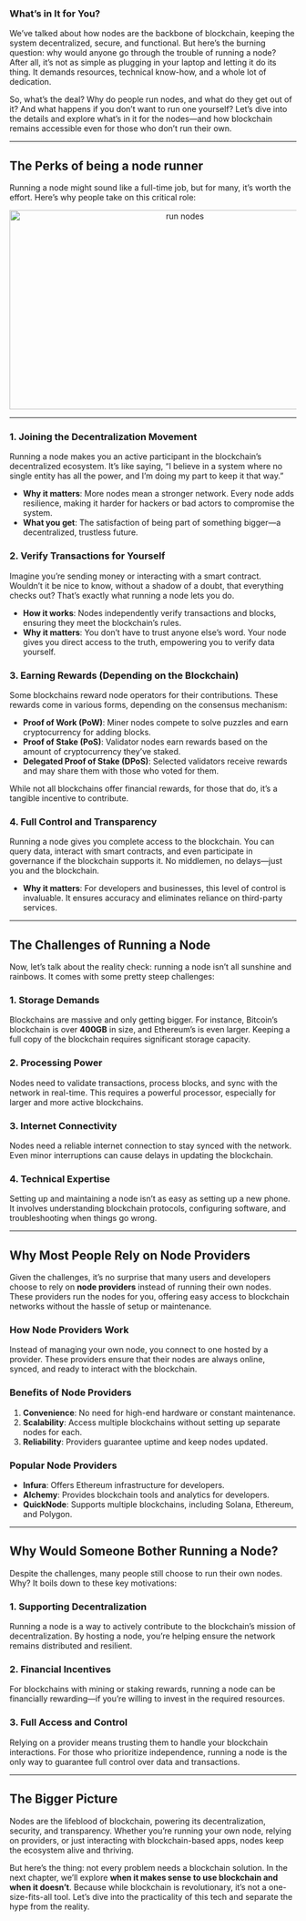 ### **What’s in It for You?**

We’ve talked about how nodes are the backbone of blockchain, keeping the system decentralized, secure, and functional. But here’s the burning question: why would anyone go through the trouble of running a node? After all, it’s not as simple as plugging in your laptop and letting it do its thing. It demands resources, technical know-how, and a whole lot of dedication.

So, what’s the deal? Why do people run nodes, and what do they get out of it? And what happens if you don’t want to run one yourself? Let’s dive into the details and explore what’s in it for the nodes—and how blockchain remains accessible even for those who don’t run their own.

---

## **The Perks of being a node runner**

Running a node might sound like a full-time job, but for many, it’s worth the effort. Here’s why people take on this critical role:


<p align="center">
    <img src="https://raw.githubusercontent.com/The-Web3-Compass/web3-compass-data-repository/refs/heads/main/basecamp/blockchain-starterpack/images/how-people-access-data/why-run-nodes/run-node.gif" alt="run nodes" width="600" height="350" />
</p>

---

### **1. Joining the Decentralization Movement**

Running a node makes you an active participant in the blockchain’s decentralized ecosystem. It’s like saying, “I believe in a system where no single entity has all the power, and I’m doing my part to keep it that way.”

- **Why it matters**: More nodes mean a stronger network. Every node adds resilience, making it harder for hackers or bad actors to compromise the system.
- **What you get**: The satisfaction of being part of something bigger—a decentralized, trustless future.

### **2. Verify Transactions for Yourself**

Imagine you’re sending money or interacting with a smart contract. Wouldn’t it be nice to know, without a shadow of a doubt, that everything checks out? That’s exactly what running a node lets you do.

- **How it works**: Nodes independently verify transactions and blocks, ensuring they meet the blockchain’s rules.
- **Why it matters**: You don’t have to trust anyone else’s word. Your node gives you direct access to the truth, empowering you to verify data yourself.

### **3. Earning Rewards (Depending on the Blockchain)**

Some blockchains reward node operators for their contributions. These rewards come in various forms, depending on the consensus mechanism:

- **Proof of Work (PoW)**: Miner nodes compete to solve puzzles and earn cryptocurrency for adding blocks.
- **Proof of Stake (PoS)**: Validator nodes earn rewards based on the amount of cryptocurrency they’ve staked.
- **Delegated Proof of Stake (DPoS)**: Selected validators receive rewards and may share them with those who voted for them.

While not all blockchains offer financial rewards, for those that do, it’s a tangible incentive to contribute.

### **4. Full Control and Transparency**

Running a node gives you complete access to the blockchain. You can query data, interact with smart contracts, and even participate in governance if the blockchain supports it. No middlemen, no delays—just you and the blockchain.

- **Why it matters**: For developers and businesses, this level of control is invaluable. It ensures accuracy and eliminates reliance on third-party services.

---

## **The Challenges of Running a Node**

Now, let’s talk about the reality check: running a node isn’t all sunshine and rainbows. It comes with some pretty steep challenges:

### **1. Storage Demands**

Blockchains are massive and only getting bigger. For instance, Bitcoin’s blockchain is over **400GB** in size, and Ethereum’s is even larger. Keeping a full copy of the blockchain requires significant storage capacity.

### **2. Processing Power**

Nodes need to validate transactions, process blocks, and sync with the network in real-time. This requires a powerful processor, especially for larger and more active blockchains.

### **3. Internet Connectivity**

Nodes need a reliable internet connection to stay synced with the network. Even minor interruptions can cause delays in updating the blockchain.

### **4. Technical Expertise**

Setting up and maintaining a node isn’t as easy as setting up a new phone. It involves understanding blockchain protocols, configuring software, and troubleshooting when things go wrong.

---

## **Why Most People Rely on Node Providers**

Given the challenges, it’s no surprise that many users and developers choose to rely on **node providers** instead of running their own nodes. These providers run the nodes for you, offering easy access to blockchain networks without the hassle of setup or maintenance.

### **How Node Providers Work**

Instead of managing your own node, you connect to one hosted by a provider. These providers ensure that their nodes are always online, synced, and ready to interact with the blockchain.

### **Benefits of Node Providers**

1. **Convenience**: No need for high-end hardware or constant maintenance.
2. **Scalability**: Access multiple blockchains without setting up separate nodes for each.
3. **Reliability**: Providers guarantee uptime and keep nodes updated.

### **Popular Node Providers**

- **Infura**: Offers Ethereum infrastructure for developers.
- **Alchemy**: Provides blockchain tools and analytics for developers.
- **QuickNode**: Supports multiple blockchains, including Solana, Ethereum, and Polygon.

---

## **Why Would Someone Bother Running a Node?**

Despite the challenges, many people still choose to run their own nodes. Why? It boils down to these key motivations:

### **1. Supporting Decentralization**

Running a node is a way to actively contribute to the blockchain’s mission of decentralization. By hosting a node, you’re helping ensure the network remains distributed and resilient.

### **2. Financial Incentives**

For blockchains with mining or staking rewards, running a node can be financially rewarding—if you’re willing to invest in the required resources.

### **3. Full Access and Control**

Relying on a provider means trusting them to handle your blockchain interactions. For those who prioritize independence, running a node is the only way to guarantee full control over data and transactions.

---

## **The Bigger Picture**

Nodes are the lifeblood of blockchain, powering its decentralization, security, and transparency. Whether you’re running your own node, relying on providers, or just interacting with blockchain-based apps, nodes keep the ecosystem alive and thriving.

But here’s the thing: not every problem needs a blockchain solution. In the next chapter, we’ll explore **when it makes sense to use blockchain and when it doesn’t**. Because while blockchain is revolutionary, it’s not a one-size-fits-all tool. Let’s dive into the practicality of this tech and separate the hype from the reality.